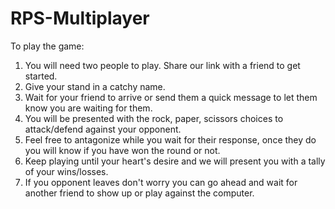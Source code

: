 # RPS-Multiplayer
To play the game: 
1. You will need two people to play. Share our link with a friend to get started.
2. Give your stand in a catchy name.
3. Wait for your friend to arrive or send them a quick message to let them know you are waiting for them.
4. You will be presented with the rock, paper, scissors choices to attack/defend against your opponent.
5. Feel free to antagonize while you wait for their response, once they do you will know if you have won the round or not.
6. Keep playing until your heart's desire and we will present you with a tally of your wins/losses.
7. If you opponent leaves don't worry you can go ahead and wait for another friend to show up or play against the computer.